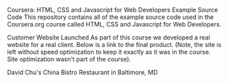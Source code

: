Coursera: HTML, CSS and Javascript for Web Developers
Example Source Code
This repository contains all of the example source code used in the Coursera.org course called HTML, CSS and Javascript for Web Developers.

Customer Website Launched
As part of this course we developed a real website for a real client. Below is a link to the final product. (Note, the site is left without speed optimization to keep it exactly as it was in the course. Site optimization wasn't part of the course).

David Chu's China Bistro Restaurant in Baltimore, MD
